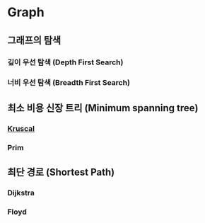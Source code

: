# Graph


## 그래프의 탐색

### 깊이 우선 탐색 (Depth First Search)
### 너비 우선 탐색 (Breadth First Search)

## 최소 비용 신장 트리 (Minimum spanning tree)

### [Kruscal](_posts/2019-05-26-Graph-MST-Kruscal.md)
### Prim

## 최단 경로 (Shortest Path)

### Dijkstra
### Floyd

